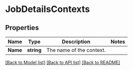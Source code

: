 # JobDetailsContexts

## Properties

Name | Type | Description | Notes
------------ | ------------- | ------------- | -------------
**Name** | **string** | The name of the context. | 

[[Back to Model list]](../README.md#documentation-for-models) [[Back to API list]](../README.md#documentation-for-api-endpoints) [[Back to README]](../README.md)


